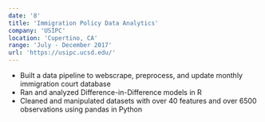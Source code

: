 ```yaml
---
date: '8'
title: 'Immigration Policy Data Analytics'
company: 'USIPC'
location: 'Cupertino, CA'
range: 'July - December 2017'
url: 'https://usipc.ucsd.edu/'
---
```


- Built a data pipeline to webscrape, preprocess, and update monthly immigration court database
- Ran and analyzed Difference-in-Difference models in R
- Cleaned and manipulated datasets with over 40 features and over 6500 observations using pandas in Python

